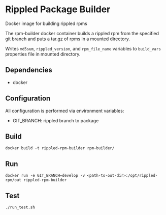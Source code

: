 # Rippled Package Builder

Docker image for building rippled rpms

The rpm-builder docker container builds a rippled rpm from the specified git branch and puts a tar.gz of rpms in a mounted directory.

Writes `md5sum`, `rippled_version`, and `rpm_file_name` variables to `build_vars` properties file in mounted directory.

## Dependencies

- docker

## Configuration

All configuration is performed via environment variables:

- GIT_BRANCH: rippled branch to package

## Build

```
docker build -t rippled-rpm-builder rpm-builder/
```

## Run

```
docker run -e GIT_BRANCH=develop -v <path-to-out-dir>:/opt/rippled-rpm/out rippled-rpm-builder
```

## Test

```
./run_test.sh
```
